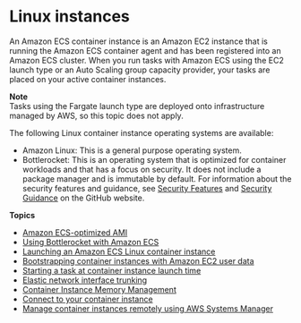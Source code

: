 # Linux instances<a name="ecs-linux"></a>

An Amazon ECS container instance is an Amazon EC2 instance that is running the Amazon ECS container agent and has been registered into an Amazon ECS cluster\. When you run tasks with Amazon ECS using the EC2 launch type or an Auto Scaling group capacity provider, your tasks are placed on your active container instances\.

**Note**  
Tasks using the Fargate launch type are deployed onto infrastructure managed by AWS, so this topic does not apply\.

The following Linux container instance operating systems are available:
+ Amazon Linux: This is a general purpose operating system\.
+ Bottlerocket: This is an operating system that is optimized for container workloads and that has a focus on security\. It does not include a package manager and is immutable by default\. For information about the security features and guidance, see [Security Features](https://github.com/bottlerocket-os/bottlerocket/blob/develop/SECURITY_FEATURES.md) and [Security Guidance](https://github.com/bottlerocket-os/bottlerocket/blob/develop/SECURITY_GUIDANCE.md) on the GitHub website\.

**Topics**
+ [Amazon ECS\-optimized AMI](ecs-optimized_AMI.md)
+ [Using Bottlerocket with Amazon ECS](ecs-bottlerocket.md)
+ [Launching an Amazon ECS Linux container instance](launch_container_instance.md)
+ [Bootstrapping container instances with Amazon EC2 user data](bootstrap_container_instance.md)
+ [Starting a task at container instance launch time](start_task_at_launch.md)
+ [Elastic network interface trunking](container-instance-eni.md)
+ [Container Instance Memory Management](memory-management.md)
+ [Connect to your container instance](instance-connect.md)
+ [Manage container instances remotely using AWS Systems Manager](ec2-run-command.md)
